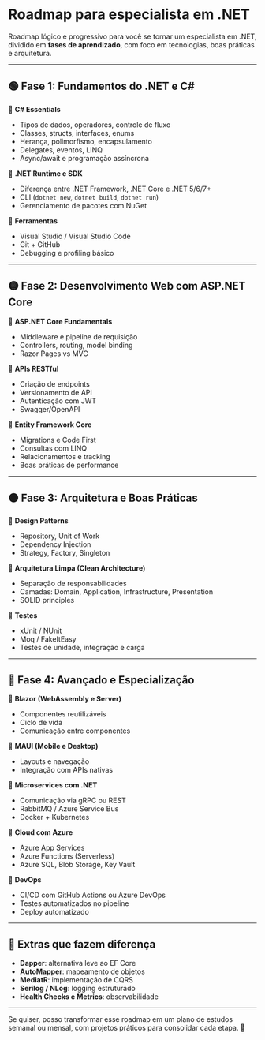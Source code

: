 # Roadmap para especialista em .NET

Roadmap lógico e progressivo para você se tornar um especialista em .NET, dividido em **fases de aprendizado**, com foco em tecnologias, boas práticas e arquitetura.

---

## 🟢 Fase 1: Fundamentos do .NET e C#

🔹 **C# Essentials**

- Tipos de dados, operadores, controle de fluxo
- Classes, structs, interfaces, enums
- Herança, polimorfismo, encapsulamento
- Delegates, eventos, LINQ
- Async/await e programação assíncrona

🔹 **.NET Runtime e SDK**

- Diferença entre .NET Framework, .NET Core e .NET 5/6/7+
- CLI (`dotnet new`, `dotnet build`, `dotnet run`)
- Gerenciamento de pacotes com NuGet

🔹 **Ferramentas**

- Visual Studio / Visual Studio Code
- Git + GitHub
- Debugging e profiling básico

---

## 🟡 Fase 2: Desenvolvimento Web com ASP.NET Core

🔹 **ASP.NET Core Fundamentals**

- Middleware e pipeline de requisição
- Controllers, routing, model binding
- Razor Pages vs MVC

🔹 **APIs RESTful**

- Criação de endpoints
- Versionamento de API
- Autenticação com JWT
- Swagger/OpenAPI

🔹 **Entity Framework Core**

- Migrations e Code First
- Consultas com LINQ
- Relacionamentos e tracking
- Boas práticas de performance

---

## 🟠 Fase 3: Arquitetura e Boas Práticas

🔹 **Design Patterns**

- Repository, Unit of Work
- Dependency Injection
- Strategy, Factory, Singleton

🔹 **Arquitetura Limpa (Clean Architecture)**

- Separação de responsabilidades
- Camadas: Domain, Application, Infrastructure, Presentation
- SOLID principles

🔹 **Testes**

- xUnit / NUnit
- Moq / FakeItEasy
- Testes de unidade, integração e carga

---

## 🔵 Fase 4: Avançado e Especialização

🔹 **Blazor (WebAssembly e Server)**

- Componentes reutilizáveis
- Ciclo de vida
- Comunicação entre componentes

🔹 **MAUI (Mobile e Desktop)**

- Layouts e navegação
- Integração com APIs nativas

🔹 **Microservices com .NET**

- Comunicação via gRPC ou REST
- RabbitMQ / Azure Service Bus
- Docker + Kubernetes

🔹 **Cloud com Azure**

- Azure App Services
- Azure Functions (Serverless)
- Azure SQL, Blob Storage, Key Vault

🔹 **DevOps**

- CI/CD com GitHub Actions ou Azure DevOps
- Testes automatizados no pipeline
- Deploy automatizado

---

## 🧭 Extras que fazem diferença

- **Dapper**: alternativa leve ao EF Core
- **AutoMapper**: mapeamento de objetos
- **MediatR**: implementação de CQRS
- **Serilog / NLog**: logging estruturado
- **Health Checks e Metrics**: observabilidade

---

Se quiser, posso transformar esse roadmap em um plano de estudos semanal ou mensal, com projetos práticos para consolidar cada etapa.
💪
